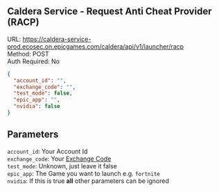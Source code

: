 ## Caldera Service - Request Anti Cheat Provider (RACP)

URL: https://caldera-service-prod.ecosec.on.epicgames.com/caldera/api/v1/launcher/racp \
Method: POST \
Auth Required: No

```json
{
  "account_id": "",
  "exchange_code": "",
  "test_mode": false,
  "epic_app": "",
  "nvidia": false
}
```

## Parameters

`account_id`: Your Account Id <br/>
`exchange_code`: Your [Exchange Code](../../AccountService/Authentication/ExchangeCode/Create.md) <br/>
`test_mode`: Unknown, just leave it false <br/>
`epic_app`: The Game you want to launch e.g. `fortnite` <br/>
`nvidia`: If this is true **all** other parameters can be ignored
